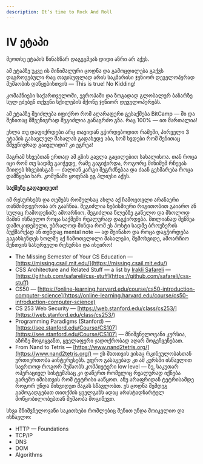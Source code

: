 ```yaml
---
description: It’s time to Rock And Roll
---
```


# IV ეტაპი

მეოთხე ეტაპის წინასწარ დაგეგმვას დიდი აზრი არ აქვს. 

ამ ეტაპზე უკვე ის მინიმალური ცოდნა და გამოცდილება გაქვს დაგროვებული რაც თავისუფლად არის საკმარისი ჯუნიორ დეველოპერად მუშაობის დაწყებისთვის — This is true! No Kidding!

კომაპნიები საქართველოში, ევროპაში და ზოგადად გლობალურ ბაზარზე სულ ეძებენ თქვენი სქილების მქონე ჯუნიორ დეველოპერებს.

ამ ეტაპზე შეიძლება იფიქრო რომ აღარაფერი გესაქმება BitCamp — ში და შენითაც მშვენივრად შეგიძლია განაგრძო გზა. რაც 100% — ით მართალია!

ეხლა თუ დაფიქრდები არც თავიდან გჭირდებოდით რამეში, პირველი 3 ეტაპის გასავლელ მასალას გადახედე აბა, ხომ ხვდები რომ შენითაც მშვენივრად გაივლიდი? კი ეგრეა!

მაგრამ სხვებთან ერთად ამ გზის გავლა გაცილებით სახალისოა. თან როცა იცი რომ თუ სადმე გაიჭედე, რამე გაგიჭირდა, როგორც მინიმუმ რჩევას მიიღებ სხვებისგან — ძალიან კარგი შეგრძნებაა და ძაან გეხმარება როცა დამწყები ხარ. კომუნაში ყოფნას ეგ პლიუსი აქვს.

**საქმეზე გადავიდეთ!**

იმ რესურსებს და თემებს რომელსაც ახლა აქ ჩამოვთვლი არანაერი თანმიმდევრობა არ გააჩნია. შეგიძლია ნებისმიერი რიგითობით გაიარო ან სულაც რამოდენიმე ამოარჩიო. შეგიძლია წლებზე გაწელო და მხოლოდ მაშინ ისწავლო როცა საქმეში რეალურად დაგჭირდება. მთლიანად შენზეა დამოკიდებული, უბრალოდ მინდა რომ ეს პოსტი სადმე ბროუზერის ბუქმარქად ან თუნდაც mental note — ად შეინახო და როცა დაგჭირდება გაგახსენდეს ხოლმე აქ ჩამოთვლილი მასალები, შემოხვიდე, ამოარჩიო შენთვის სასურველი რესურსი და იხეირო!

* The Missing Semester of Your CS Education — [https://missing.csail.mit.edu/](https://missing.csail.mit.edu/)
* CSS Architecture and Related Stuff — a list by [Irakli Safareli](https://medium.com/u/a8d0fc10a4d3?source=post_page-----f31375379d43----------------------) — [https://github.com/safareli/css-stuff](https://github.com/safareli/css-stuff)
* CS50 — [https://online-learning.harvard.edu/course/cs50-introduction-computer-science](https://online-learning.harvard.edu/course/cs50-introduction-computer-science)
* CS 253 Web Security — [https://web.stanford.edu/class/cs253/](https://web.stanford.edu/class/cs253/)
* Programming Paradigms \(Stanford\) — [https://see.stanford.edu/Course/CS107](https://see.stanford.edu/Course/CS107) — მნიშვნელოვანი კურსია, აზრზე მოგიყვანთ, ყველაფერი ჯადოქრობად აღარ მოგეჩვენებათ.
* From Nand to Tetris — [https://www.nand2tetris.org/](https://www.nand2tetris.org/) — ეს მათთვის ვისაც რკინეულობასთან ურთიერთობა აინტერესებს. უფრო გასაგებად კი ამ კურსში ისწავლით საერთოდ როგორ მუშაობს კომპიუტერი low level — ზე, საკუთარ ოპერაციულ სისტემასაც კი დაწერთ რომელიც რეალურად იქნება გარემო იმისთვის რომ ტეტრისი ააწყოთ. ანუ არაფრიდან ტეტრისამდე როგორ უნდა მიხვიდეთ მაგას სწავლობთ. ეს ცოდნა შემდეგ გამოგადგებათ თითქმის ყველგანს ადაც არასტადნარტულ მოწყობილობებთან მუშაობა მოგიწევთ.

სხვა მნიშვნელოვანი საკითხები რომლებიც შენით უნდა მოიკვლიო და ისწავლო:

* HTTP — Foundations
* TCP/IP
* DNS
* DOM
* Algorithms



